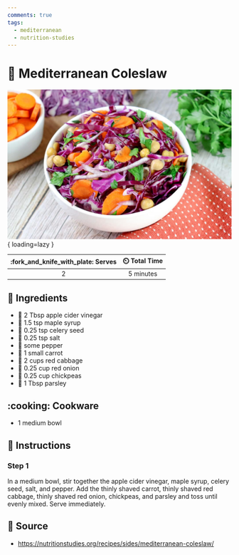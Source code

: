```yaml
---
comments: true
tags:
  - mediterranean
  - nutrition-studies
---
```

# :leafy_green: Mediterranean Coleslaw

![Mediterranean Coleslaw][1]{ loading=lazy }

| :fork_and_knife_with_plate: Serves | :timer_clock: Total Time |
|:----------------------------------:|:-----------------------: |
| 2 | 5 minutes |

## :salt: Ingredients

- :sake: 2 Tbsp apple cider vinegar
- :maple_leaf: 1.5 tsp maple syrup
- :leafy_green: 0.25 tsp celery seed
- :salt: 0.25 tsp salt
- :salt: some pepper
- :carrot: 1 small carrot
- :leafy_green: 2 cups red cabbage
- :onion: 0.25 cup red onion
- :falafel: 0.25 cup chickpeas
- :herb: 1 Tbsp parsley

## :cooking: Cookware

- 1 medium bowl

## :pencil: Instructions

### Step 1

In a medium bowl, stir together the apple cider vinegar, maple syrup, celery seed, salt, and pepper. Add the thinly
shaved carrot, thinly shaved red cabbage, thinly shaved red onion, chickpeas, and parsley and toss until evenly mixed.
Serve immediately.

## :link: Source

- <https://nutritionstudies.org/recipes/sides/mediterranean-coleslaw/>

[1]: <../assets/images/mediterranean-coleslaw.jpg>
